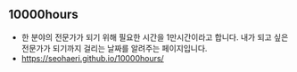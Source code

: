 ## 10000hours
* 한 분야의 전문가가 되기 위해 필요한 시간을 1만시간이라고 합니다. 내가 되고 싶은 전문가가 되기까지 걸리는 날짜를 알려주는 페이지입니다.
* https://seohaeri.github.io/10000hours/
